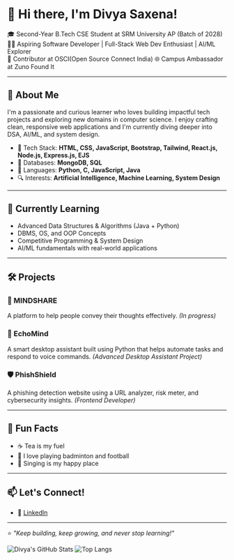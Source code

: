 # 👋 Hi there, I'm Divya Saxena!

🎓 Second-Year B.Tech CSE Student at SRM University AP (Batch of 2028)  
👩‍💻 Aspiring Software Developer | Full-Stack Web Dev Enthusiast | AI/ML Explorer  
🧠 Contributor at OSCI(Open Source Connect India)
🌐 Campus Ambassador at Zuno Found It

---

## 🚀 About Me

I'm a passionate and curious learner who loves building impactful tech projects and exploring new domains in computer science. I enjoy crafting clean, responsive web applications and I'm currently diving deeper into DSA, AI/ML, and system design.

- 🔧 Tech Stack: **HTML, CSS, JavaScript, Bootstrap, Tailwind, React.js, Node.js, Express.js, EJS**
- 💾 Databases: **MongoDB, SQL**
- 🧠 Languages: **Python, C, JavaScript, Java**
- 🔍 Interests: **Artificial Intelligence, Machine Learning, System Design**

---

## 🌱 Currently Learning

- Advanced Data Structures & Algorithms (Java + Python)
- DBMS, OS, and OOP Concepts
- Competitive Programming & System Design
- AI/ML fundamentals with real-world applications

---

## 🛠️ Projects

### 🧠 MINDSHARE
A platform to help people convey their thoughts effectively. *(In progress)*

### 🧭 EchoMind
A smart desktop assistant built using Python that helps automate tasks and respond to voice commands. *(Advanced Desktop Assistant Project)*

### 🛡️ PhishShield
A phishing detection website using a URL analyzer, risk meter, and cybersecurity insights. *(Frontend Developer)*

---

## 📌 Fun Facts

- ☕ Tea is my fuel  
- 🏸 I love playing badminton and football  
- 🎤 Singing is my happy place  

---

## 📫 Let's Connect!

- 💼 [LinkedIn](https://www.linkedin.com/in/your-profile)  

---

⭐ *"Keep building, keep growing, and never stop learning!"*

![Divya's GitHub Stats](https://github-readme-stats.vercel.app/api?username=divysaxena24&show_icons=true&theme=radical)
![Top Langs](https://github-readme-stats.vercel.app/api/top-langs/?username=divysaxena24&layout=compact&theme=radical)

